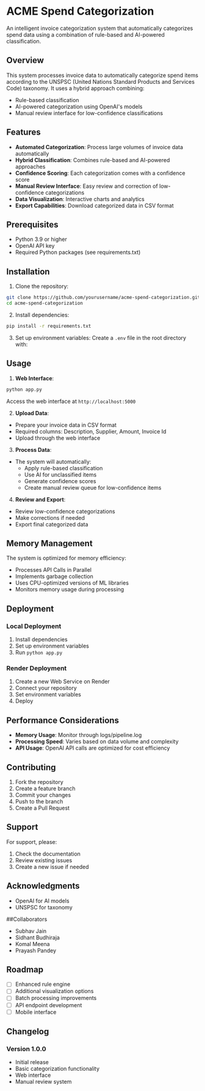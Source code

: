# ACME Spend Categorization

An intelligent invoice categorization system that automatically categorizes spend data using a combination of rule-based and AI-powered classification.

## Overview

This system processes invoice data to automatically categorize spend items according to the UNSPSC (United Nations Standard Products and Services Code) taxonomy. It uses a hybrid approach combining:
- Rule-based classification
- AI-powered categorization using OpenAI's models
- Manual review interface for low-confidence classifications

## Features

- **Automated Categorization**: Process large volumes of invoice data automatically
- **Hybrid Classification**: Combines rule-based and AI-powered approaches
- **Confidence Scoring**: Each categorization comes with a confidence score
- **Manual Review Interface**: Easy review and correction of low-confidence categorizations
- **Data Visualization**: Interactive charts and analytics
- **Export Capabilities**: Download categorized data in CSV format

## Prerequisites

- Python 3.9 or higher
- OpenAI API key
- Required Python packages (see requirements.txt)

## Installation

1. Clone the repository:
```bash
git clone https://github.com/yourusername/acme-spend-categorization.git
cd acme-spend-categorization
```

2. Install dependencies:
```bash
pip install -r requirements.txt
```

3. Set up environment variables:
Create a `.env` file in the root directory with:



## Usage

1. **Web Interface**:
```bash
python app.py
```
Access the web interface at `http://localhost:5000`

2. **Upload Data**:
- Prepare your invoice data in CSV format
- Required columns: Description, Supplier, Amount, Invoice Id
- Upload through the web interface

3. **Process Data**:
- The system will automatically:
  - Apply rule-based classification
  - Use AI for unclassified items
  - Generate confidence scores
  - Create manual review queue for low-confidence items

4. **Review and Export**:
- Review low-confidence categorizations
- Make corrections if needed
- Export final categorized data

## Memory Management

The system is optimized for memory efficiency:
- Processes API Calls in Parallel
- Implements garbage collection
- Uses CPU-optimized versions of ML libraries
- Monitors memory usage during processing

## Deployment

### Local Deployment
1. Install dependencies
2. Set up environment variables
3. Run `python app.py`

### Render Deployment
1. Create a new Web Service on Render
2. Connect your repository
3. Set environment variables
4. Deploy

## Performance Considerations

- **Memory Usage**: Monitor through logs/pipeline.log
- **Processing Speed**: Varies based on data volume and complexity
- **API Usage**: OpenAI API calls are optimized for cost efficiency

## Contributing

1. Fork the repository
2. Create a feature branch
3. Commit your changes
4. Push to the branch
5. Create a Pull Request



## Support

For support, please:
1. Check the documentation
2. Review existing issues
3. Create a new issue if needed

## Acknowledgments

- OpenAI for AI models
- UNSPSC for taxonomy

##Collaborators 
- Subhav Jain
- Sidhant Budhiraja
- Komal Meena
- Prayash Pandey

## Roadmap

- [ ] Enhanced rule engine
- [ ] Additional visualization options
- [ ] Batch processing improvements
- [ ] API endpoint development
- [ ] Mobile interface

## Changelog

### Version 1.0.0
- Initial release
- Basic categorization functionality
- Web interface
- Manual review system

